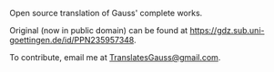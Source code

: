 Open source translation of Gauss' complete works. <br>

Original (now in public domain) can be found at https://gdz.sub.uni-goettingen.de/id/PPN235957348. <br>

To contribute, email me at TranslatesGauss@gmail.com.
